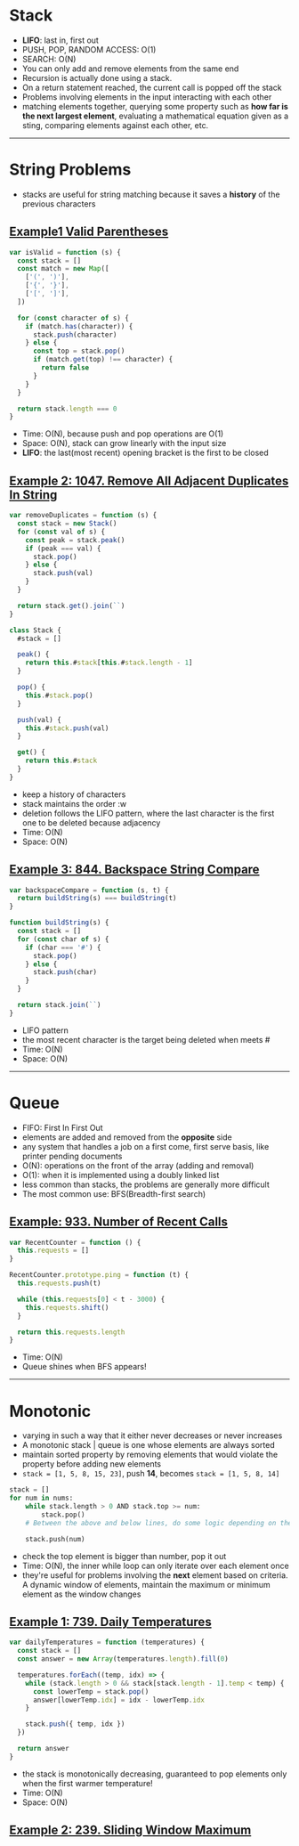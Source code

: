 # Stack

- **LIFO**: last in, first out
- PUSH, POP, RANDOM ACCESS: O(1)
- SEARCH: O(N)
- You can only add and remove elements from the same end
- Recursion is actually done using a stack.
- On a return statement reached, the current call is popped off the stack
- Problems involving elements in the input interacting with each other
- matching elements together, querying some property such as **how far is the next largest element**, evaluating a mathematical equation given as a sting, comparing elements against each other, etc.

---

# String Problems

- stacks are useful for string matching because it saves a **history** of the previous characters

## [Example1 Valid Parentheses](https://leetcode.com/problems/valid-parentheses/)

```js
var isValid = function (s) {
  const stack = []
  const match = new Map([
    ['(', ')'],
    ['{', '}'],
    ['[', ']'],
  ])

  for (const character of s) {
    if (match.has(character)) {
      stack.push(character)
    } else {
      const top = stack.pop()
      if (match.get(top) !== character) {
        return false
      }
    }
  }

  return stack.length === 0
}
```

- Time: O(N), because push and pop operations are O(1)
- Space: O(N), stack can grow linearly with the input size
- **LIFO**: the last(most recent) opening bracket is the first to be closed

## [Example 2: 1047. Remove All Adjacent Duplicates In String](https://leetcode.com/problems/remove-all-adjacent-duplicates-in-string/)

```js
var removeDuplicates = function (s) {
  const stack = new Stack()
  for (const val of s) {
    const peak = stack.peak()
    if (peak === val) {
      stack.pop()
    } else {
      stack.push(val)
    }
  }

  return stack.get().join(``)
}

class Stack {
  #stack = []

  peak() {
    return this.#stack[this.#stack.length - 1]
  }

  pop() {
    this.#stack.pop()
  }

  push(val) {
    this.#stack.push(val)
  }

  get() {
    return this.#stack
  }
}
```

- keep a history of characters
- stack maintains the order :w
- deletion follows the LIFO pattern, where the last character is the first one to be deleted because adjacency
- Time: O(N)
- Space: O(N)

## [Example 3: 844. Backspace String Compare](https://leetcode.com/problems/backspace-string-compare/description/)

```js
var backspaceCompare = function (s, t) {
  return buildString(s) === buildString(t)
}

function buildString(s) {
  const stack = []
  for (const char of s) {
    if (char === '#') {
      stack.pop()
    } else {
      stack.push(char)
    }
  }

  return stack.join(``)
}
```

- LIFO pattern
- the most recent character is the target being deleted when meets #
- Time: O(N)
- Space: O(N)

---

# Queue

- FIFO: First In First Out
- elements are added and removed from the **opposite** side
- any system that handles a job on a first come, first serve basis, like printer pending documents
- O(N): operations on the front of the array (adding and removal)
- O(1): when it is implemented using a doubly linked list
- less common than stacks, the problems are generally more difficult
- The most common use: BFS(Breadth-first search)

## [Example: 933. Number of Recent Calls](https://leetcode.com/problems/number-of-recent-calls/)

```js
var RecentCounter = function () {
  this.requests = []
}

RecentCounter.prototype.ping = function (t) {
  this.requests.push(t)

  while (this.requests[0] < t - 3000) {
    this.requests.shift()
  }

  return this.requests.length
}
```

- Time: O(N)
- Queue shines when BFS appears!

---

# Monotonic

- varying in such a way that it either never decreases or never increases
- A monotonic stack | queue is one whose elements are always sorted
- maintain sorted property by removing elements that would violate the property before adding new elements
- `stack = [1, 5, 8, 15, 23]`, push **14**, becomes `stack = [1, 5, 8, 14]`

```py
stack = []
for num in nums:
    while stack.length > 0 AND stack.top >= num:
        stack.pop()
    # Between the above and below lines, do some logic depending on the problem

    stack.push(num)
```

- check the top element is bigger than number, pop it out
- Time: O(N), the inner while loop can only iterate over each element once
- they're useful for problems involving the **next** element based on criteria. A dynamic window of elements, maintain the maximum or minimum element as the window changes

## [Example 1: 739. Daily Temperatures](https://leetcode.com/problems/daily-temperatures/)

```js
var dailyTemperatures = function (temperatures) {
  const stack = []
  const answer = new Array(temperatures.length).fill(0)

  temperatures.forEach((temp, idx) => {
    while (stack.length > 0 && stack[stack.length - 1].temp < temp) {
      const lowerTemp = stack.pop()
      answer[lowerTemp.idx] = idx - lowerTemp.idx
    }

    stack.push({ temp, idx })
  })

  return answer
}
```

- the stack is monotonically decreasing, guaranteed to pop elements only when the first warmer temperature!
- Time: O(N)
- Space: O(N)

## [Example 2: 239. Sliding Window Maximum](https://leetcode.com/problems/sliding-window-maximum/)

```js

```
